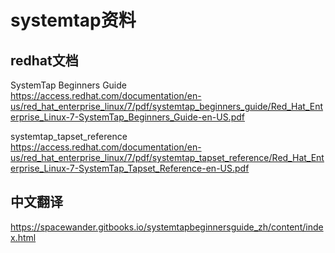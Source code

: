 # systemtap资料

## redhat文档

SystemTap Beginners Guide  
https://access.redhat.com/documentation/en-us/red_hat_enterprise_linux/7/pdf/systemtap_beginners_guide/Red_Hat_Enterprise_Linux-7-SystemTap_Beginners_Guide-en-US.pdf  

systemtap_tapset_reference  
https://access.redhat.com/documentation/en-us/red_hat_enterprise_linux/7/pdf/systemtap_tapset_reference/Red_Hat_Enterprise_Linux-7-SystemTap_Tapset_Reference-en-US.pdf  

## 中文翻译

https://spacewander.gitbooks.io/systemtapbeginnersguide_zh/content/index.html  
